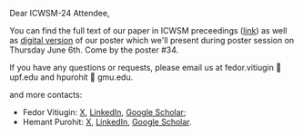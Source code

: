 Dear ICWSM-24 Attendee,

You can find the full text of our paper in ICWSM preceedings ([link](https://ojs.aaai.org/index.php/ICWSM/article/view/31410)) as well as [digital version](ICWSM24_poster_30x40.pdf) of our poster which we'll present during poster session on Thursday June 6th. Come by the poster #34.

If you have any questions or requests, please email us at fedor.vitiugin 📧 upf.edu and hpurohit 📧 gmu.edu.

and more contacts:
- Fedor Vitiugin: [X](https://x.com/vitiugin), [LinkedIn](https://www.linkedin.com/in/vitiugin/), [Google Scholar](https://scholar.google.com/citations?user=qtgU_qkAAAAJ);
- Hemant Purohit: [X](https://x.com/hemant_pt), [LinkedIn](https://www.linkedin.com/in/purohithemant/), [Google Scholar](https://scholar.google.com/citations?user=uGNw0SQAAAAJ).
